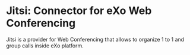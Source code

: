 # Jitsi: Connector for eXo Web Conferencing

Jitsi is a provider for Web Conferencing that allows to organize 1 to 1 and group calls inside eXo platform.




